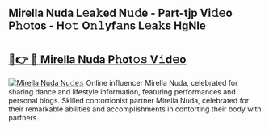 ## Mirella Nuda L𝚎a𝚔ed N𝚞𝚍e - Part-tjp Vi𝚍𝚎o P𝚑𝚘tos - H𝚘𝚝 O𝚗𝚕yf𝚊ns L𝚎a𝚔s HgNle

# <h2><a href="http://kfd4x8p.oniu.top/?m=Mirella+Nuda">🔗👉 🔴 Mirella Nuda P𝚑ot𝚘𝚜 V𝚒d𝚎o</a></h2>

[![Mirella Nuda Nu𝚍e𝚜](https://i.imgur.com/0qMVB7G.gif)](http://kfd4x8p.oniu.top/?m=Mirella+Nuda)
Online influencer Mirella Nuda, celebrated for sharing dance and lifestyle information, featuring performances and personal blogs. Skilled contortionist partner Mirella Nuda, celebrated for their remarkable abilities and accomplishments in contorting their body with partners.  
